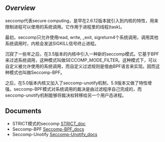 ## *Overview*
seccomp代表secure computing，是早在2.6.12版本就引入到内核的特性，用来限制进程可以使用的系统调用。它作用于进程里的线程(task)。

最初，seccomp只允许使用read, write, _exit, sigreturn4个系统调用，调用其他系统调用时，内核会发送SIGKILL信号终止进程。

沉寂了一些年之后，在3.5版本的内核中引入一种新的seccomp模式。它基于BPF来过滤系统调用，这种模式叫做SECCOMP_MODE_FILTER。这种模式下，可以自定义被允许使用的系统调用，而自定义过滤规则是借由BPF语言来实现。因而这种模式也叫做Seccomp-BPF。

之后，在5.0版本内核又加入了seccomp-unotify机制，5.9版本又做了特性增强。seccomp-BPF模式对系统调用的裁决是由过滤程序自己完成的，而seccomp-unotify机制能够将裁决权转移给另一个用户态进程。

## Documents

+ STRICT模式的seccomp [STRICT_doc](./STRICT/strict.md)
+ Seccomp-BPF [Seccomp-BPF_docs](./BPF_FILTER/seccomp_bpf.md)
+ Seccomp-Unotify [Seccomp-Unotify_docs](./seccomp-unotify/seccomp-unotify.md)